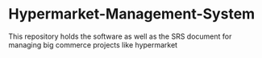 # Hypermarket-Management-System
This repository holds the software as well as the SRS document for managing big commerce projects like hypermarket
